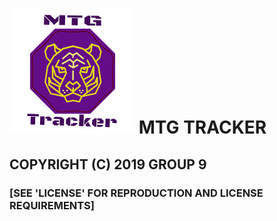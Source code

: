 # ![MTG TRACKER LOGO](mtg-tracker.logo.png)  MTG TRACKER

## COPYRIGHT (C) 2019 GROUP 9
### [SEE 'LICENSE' FOR REPRODUCTION AND LICENSE REQUIREMENTS]
